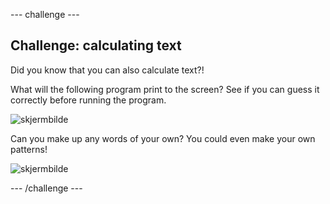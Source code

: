 \--- challenge \---

## Challenge: calculating text

Did you know that you can also calculate text?!

What will the following program print to the screen? See if you can guess it correctly before running the program.

![skjermbilde](images/me-text-calc.png)

Can you make up any words of your own? You could even make your own patterns!

![skjermbilde](images/me-patterns.png)

\--- /challenge \---